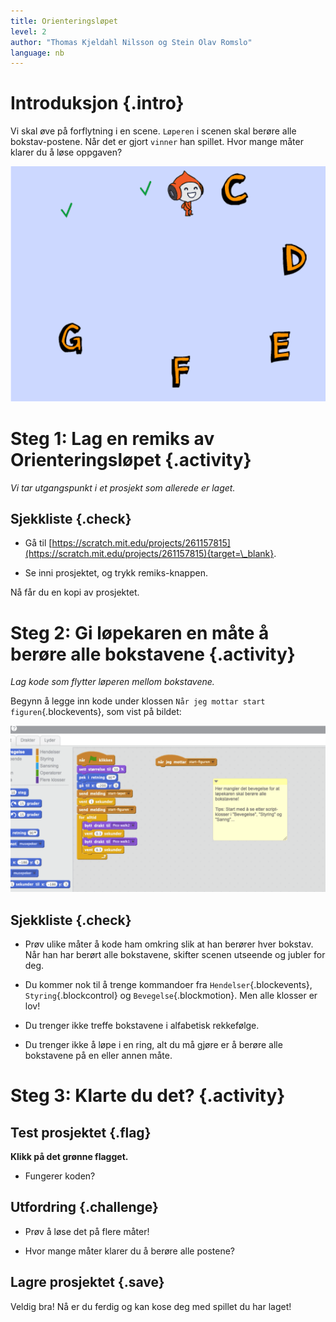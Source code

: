 ```yaml
---
title: Orienteringsløpet
level: 2
author: "Thomas Kjeldahl Nilsson og Stein Olav Romslo"
language: nb
---
```


# Introduksjon {.intro}

Vi skal øve på forflytning i en scene. `Løperen` i scenen skal berøre alle
bokstav-postene. Når det er gjort `vinner` han spillet. Hvor mange måter klarer
du å løse oppgaven?

![Illustrasjon av et ferdig orienteringsløp-spill](orienteringslop.png)

# Steg 1: Lag en remiks av Orienteringsløpet {.activity}

_Vi tar utgangspunkt i et prosjekt som allerede er laget._

## Sjekkliste {.check}

- Gå til
  [https://scratch.mit.edu/projects/261157815](https://scratch.mit.edu/projects/261157815){target=\_blank}.

- Se inni prosjektet, og trykk remiks-knappen.

Nå får du en kopi av prosjektet.

# Steg 2: Gi løpekaren en måte å berøre alle bokstavene {.activity}

_Lag kode som flytter løperen mellom bokstavene._

Begynn å legge inn kode under klossen `Når jeg mottar start figuren`{.blockevents}, som vist på bildet:

![Bilde som viser koden i prosjektet](kode.png)

## Sjekkliste {.check}

- Prøv ulike måter å kode ham omkring slik at han berører hver bokstav. Når
  han har berørt alle bokstavene, skifter scenen utseende og jubler for deg.

- Du kommer nok til å trenge kommandoer fra `Hendelser`{.blockevents},
  `Styring`{.blockcontrol} og `Bevegelse`{.blockmotion}. Men alle klosser
  er lov!

- Du trenger ikke treffe bokstavene i alfabetisk rekkefølge.

- Du trenger ikke å løpe i en ring, alt du må gjøre er å berøre alle
  bokstavene på en eller annen måte.

# Steg 3: Klarte du det? {.activity}

## Test prosjektet {.flag}

**Klikk på det grønne flagget.**

- Fungerer koden?

## Utfordring {.challenge}

- Prøv å løse det på flere måter!

- Hvor mange måter klarer du å berøre alle postene?

## Lagre prosjektet {.save}

Veldig bra! Nå er du ferdig og kan kose deg med spillet du har laget!
